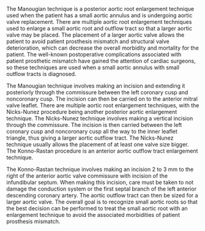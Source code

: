 The Manougian technique is a posterior aortic root enlargement technique used when the patient has a small aortic annulus and is undergoing aortic valve replacement. There are multiple aortic root enlargement techniques used to enlarge a small aortic root and outflow tract so that a larger aortic valve may be placed. The placement of a larger aortic valve allows the patient to avoid patient prosthesis mismatch and structural valve deterioration, which can decrease the overall morbidity and mortality for the patient. The well-known postoperative complications associated with patient prosthetic mismatch have gained the attention of cardiac surgeons, so these techniques are used when a small aortic annulus with small outflow tracts is diagnosed.

The Manougian technique involves making an incision and extending it posteriorly through the commissure between the left coronary cusp and noncoronary cusp. The incision can then be carried on to the anterior mitral valve leaflet. There are multiple aortic root enlargement techniques, with the Nicks-Nunez procedure being another posterior aortic enlargement technique. The Nicks-Nunez technique involves making a vertical incision through the commissure. The incision is then carried between the left coronary cusp and noncoronary cusp all the way to the inner leaflet triangle, thus giving a larger aortic outflow tract. The Nicks-Nunez technique usually allows the placement of at least one valve size bigger. The Konno-Rastan procedure is an anterior aortic outflow tract enlargement technique.

The Konno-Rastan technique involves making an incision 2 to 3 mm to the right of the anterior aortic valve commissure with incision of the infundibular septum. When making this incision, care must be taken to not damage the conduction system or the first septal branch of the left anterior descending coronary artery. The aortic outflow tract can then be sized for a larger aortic valve. The overall goal is to recognize small aortic roots so that the best decision can be performed to treat the small aortic root with an enlargement technique to avoid the associated morbidities of patient prosthesis mismatch.